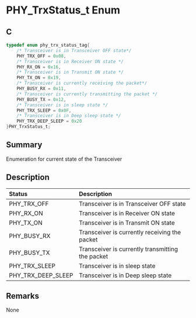 # PHY_TrxStatus_t Enum

## C

```c
typedef enum phy_trx_status_tag{
    /* Transceiver is in Transceiver OFF state*/
    PHY_TRX_OFF = 0x08,
    /* Transceiver is in Receiver ON state */
    PHY_RX_ON = 0x16,
    /* Transceiver is in Transmit ON state */
    PHY_TX_ON = 0x19,
    /* Transceiver is currently receiving the packet*/
    PHY_BUSY_RX = 0x11,
    /* Transceiver is currently transmitting the packet */
    PHY_BUSY_TX = 0x12,
    /* Transceiver is in sleep state */
    PHY_TRX_SLEEP = 0x0F,
    /* Transceiver is in Deep sleep state */
    PHY_TRX_DEEP_SLEEP = 0x20
}PHY_TrxStatus_t;

```

## Summary

Enumeration for current state of the Transceiver 

## Description
|Status |Description |
|:----|:-----------|
|PHY_TRX_OFF|Transceiver is in Transceiver OFF state|
|PHY_RX_ON|Transceiver is in Receiver ON state|
|PHY_TX_ON|Transceiver is in Transmit ON state|
|PHY_BUSY_RX|Transceiver is currently receiving the packet|
|PHY_BUSY_TX|Transceiver is currently transmitting the packet|
|PHY_TRX_SLEEP|Transceiver is in sleep state|
|PHY_TRX_DEEP_SLEEP|Transceiver is in Deep sleep state|
## Remarks

None 


